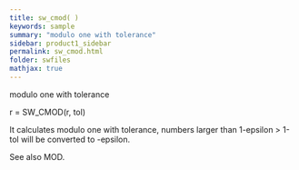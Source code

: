 ```yaml
---
title: sw_cmod( )
keywords: sample
summary: "modulo one with tolerance"
sidebar: product1_sidebar
permalink: sw_cmod.html
folder: swfiles
mathjax: true
---
```

  modulo one with tolerance
 
  r = SW_CMOD(r, tol)
 
  It calculates modulo one with tolerance, numbers larger than 1-epsilon >
  1-tol will be converted to -epsilon.
 
  See also MOD.
 
